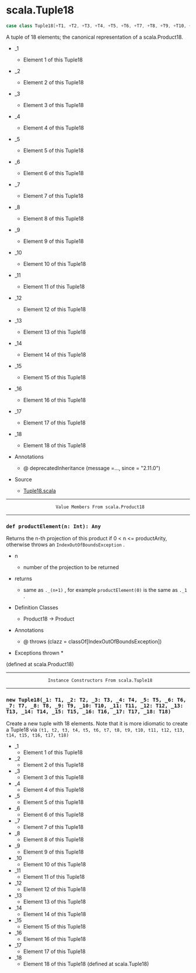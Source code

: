
#                                scala.Tuple18                                #

```scala
case class Tuple18[+T1, +T2, +T3, +T4, +T5, +T6, +T7, +T8, +T9, +T10, +T11, +T12, +T13, +T14, +T15, +T16, +T17, +T18](_1: T1, _2: T2, _3: T3, _4: T4, _5: T5, _6: T6, _7: T7, _8: T8, _9: T9, _10: T10, _11: T11, _12: T12, _13: T13, _14: T14, _15: T15, _16: T16, _17: T17, _18: T18) extends Product18[T1, T2, T3, T4, T5, T6, T7, T8, T9, T10, T11, T12, T13, T14, T15, T16, T17, T18] with Product with Serializable
```

A tuple of 18 elements; the canonical representation of a scala.Product18.

* _1
  * Element 1 of this Tuple18
* _2
  * Element 2 of this Tuple18
* _3
  * Element 3 of this Tuple18
* _4
  * Element 4 of this Tuple18
* _5
  * Element 5 of this Tuple18
* _6
  * Element 6 of this Tuple18
* _7
  * Element 7 of this Tuple18
* _8
  * Element 8 of this Tuple18
* _9
  * Element 9 of this Tuple18
* _10
  * Element 10 of this Tuple18
* _11
  * Element 11 of this Tuple18
* _12
  * Element 12 of this Tuple18
* _13
  * Element 13 of this Tuple18
* _14
  * Element 14 of this Tuple18
* _15
  * Element 15 of this Tuple18
* _16
  * Element 16 of this Tuple18
* _17
  * Element 17 of this Tuple18
* _18
  * Element 18 of this Tuple18

* Annotations
  * @ deprecatedInheritance (message =..., since = "2.11.0")
* Source
  * [Tuple18.scala](https://github.com/scala/scala/tree/6d09a1ba5f/src/library/scala/Tuple18.scala#L1)


--------------------------------------------------------------------------------
                       Value Members From scala.Product18
--------------------------------------------------------------------------------


### `def productElement(n: Int): Any`                                        ###

Returns the n-th projection of this product if 0 < n <= productArity, otherwise
throws an `IndexOutOfBoundsException` .

* n
  * number of the projection to be returned
* returns
  * same as `._(n+1)` , for example `productElement(0)` is the same as `._1` .

* Definition Classes
  * Product18 → Product
* Annotations
  * @ throws (clazz = classOf[IndexOutOfBoundsException])
* Exceptions thrown
  *

(defined at scala.Product18)


--------------------------------------------------------------------------------
                    Instance Constructors From scala.Tuple18
--------------------------------------------------------------------------------


### `new Tuple18(_1: T1, _2: T2, _3: T3, _4: T4, _5: T5, _6: T6, _7: T7, _8: T8, _9: T9, _10: T10, _11: T11, _12: T12, _13: T13, _14: T14, _15: T15, _16: T16, _17: T17, _18: T18)` ###

Create a new tuple with 18 elements. Note that it is more idiomatic to create a
Tuple18 via
 `(t1, t2, t3, t4, t5, t6, t7, t8, t9, t10, t11, t12, t13, t14, t15, t16, t17, t18)`

* _1
  * Element 1 of this Tuple18
* _2
  * Element 2 of this Tuple18
* _3
  * Element 3 of this Tuple18
* _4
  * Element 4 of this Tuple18
* _5
  * Element 5 of this Tuple18
* _6
  * Element 6 of this Tuple18
* _7
  * Element 7 of this Tuple18
* _8
  * Element 8 of this Tuple18
* _9
  * Element 9 of this Tuple18
* _10
  * Element 10 of this Tuple18
* _11
  * Element 11 of this Tuple18
* _12
  * Element 12 of this Tuple18
* _13
  * Element 13 of this Tuple18
* _14
  * Element 14 of this Tuple18
* _15
  * Element 15 of this Tuple18
* _16
  * Element 16 of this Tuple18
* _17
  * Element 17 of this Tuple18
* _18
  * Element 18 of this Tuple18
(defined at scala.Tuple18)
